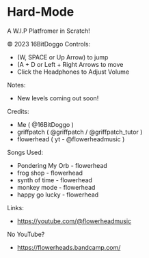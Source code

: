 # Hard-Mode
A W.I.P Platfromer in Scratch!

© 2023 16BitDoggo
Controls:
- (W, SPACE or Up Arrow) to jump
- (A + D or Left + Right Arrows to move
- Click the Headphones to Adjust Volume

Notes:
- New levels coming out soon!

Credits:
- Me ( @16BitDoggo )
- griffpatch ( @griffpatch / @griffpatch_tutor )
- flowerhead ( yt - @flowerheadmusic )

Songs Used:
 - Pondering My Orb - flowerhead
- frog shop - flowerhead
- synth of time - flowerhead
- monkey mode - flowerhead
- happy go lucky - flowerhead

Links:
- https://youtube.com/@flowerheadmusic

No YouTube?
- https://flowerheads.bandcamp.com/
